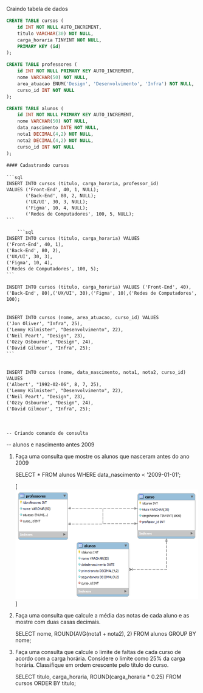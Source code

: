 Craindo tabela de dados

<!-- Criando tabelas -->
```sql
CREATE TABLE cursos (
    id INT NOT NULL AUTO_INCREMENT,
    titulo VARCHAR(30) NOT NULL,
    carga_horaria TINYINT NOT NULL,
    PRIMARY KEY (id)
);
```	

```sql	
CREATE TABLE professores (
    id INT NOT NULL PRIMARY KEY AUTO_INCREMENT,
    nome VARCHAR(50) NOT NULL,
    area_atuacao ENUM('Design', 'Desenvolvimento', 'Infra') NOT NULL,
    curso_id INT NOT NULL
);
```

```sql
CREATE TABLE alunos (
    id INT NOT NULL PRIMARY KEY AUTO_INCREMENT,
    nome VARCHAR(50) NOT NULL,
    data_nascimento DATE NOT NULL,
    nota1 DECIMAL(4,2) NOT NULL,
    nota2 DECIMAL(4,2) NOT NULL,
    curso_id INT NOT NULL
);
```	

<!-- Realizando cadastro -->

    #### Cadastrando cursos

    ```sql
    INSERT INTO cursos (titulo, carga_horaria, professor_id)
    VALUES ('Front-End', 40, 1, NULL);
           ('Back-End', 80, 2, NULL);
           ('UX/UI', 30, 3, NULL);
           ('Figma', 10, 4, NULL);
           ('Redes de Computadores', 100, 5, NULL);
    ```

        ```sql
    INSERT INTO cursos (titulo, carga_horaria) VALUES 
    ('Front-End', 40, 1),
    ('Back-End', 80, 2),
    ('UX/UI', 30, 3),
    ('Figma', 10, 4),
    ('Redes de Computadores', 100, 5);
    ```

    INSERT INTO cursos (titulo, carga_horaria) VALUES ('Front-End', 40),('Back-End', 80),('UX/UI', 30),('Figma', 10),('Redes de Computadores', 100);

    
    INSERT INTO cursos (nome, area_atuacao, curso_id) VALUES 
    ('Jon Oliver', "Infra", 25),
    ('Lemmy Kilmister', "Desenvolvimento", 22),
    ('Neil Peart', "Design", 23),
    ('Ozzy Osbourne', "Design", 24),
    ('David Gilmour', "Infra", 25);
    ```


    INSERT INTO cursos (nome, data_nascimento, nota1, nota2, curso_id) VALUES 
    ('Albert', "1992-02-06", 8, 7, 25),
    ('Lemmy Kilmister', "Desenvolvimento", 22),
    ('Neil Peart', "Design", 23),
    ('Ozzy Osbourne', "Design", 24),
    ('David Gilmour', "Infra", 25);


   
    -- Criando comando de consulta

-- alunos e nascimento antes 2009
1) Faça uma consulta que mostre os alunos que nasceram antes do ano 2009

    SELECT * FROM alunos WHERE data_nascimento < '2009-01-01';

    [![An old rock in the desert](modelagem-banco.png "Shiprock, New Mexico by Beau Rogers")]

2) Faça uma consulta que calcule a média das notas de cada aluno e as mostre com duas casas decimais.

    SELECT nome, ROUND(AVG(nota1 + nota2), 2) FROM alunos GROUP BY nome;

3) Faça uma consulta que calcule o limite de faltas de cada curso de acordo com a carga horária. Considere o limite como 25% da carga horária. Classifique em ordem crescente pelo título do curso.

    SELECT titulo, carga_horaria, ROUND(carga_horaria * 0.25) FROM cursos ORDER BY titulo;